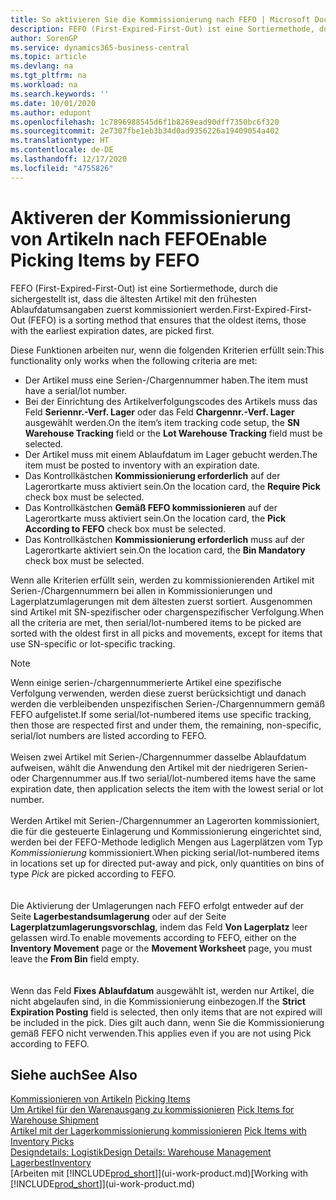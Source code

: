 ```yaml
---
title: So aktivieren Sie die Kommissionierung nach FEFO | Microsoft Docs
description: FEFO (First-Expired-First-Out) ist eine Sortiermethode, durch die sichergestellt ist, dass die ältesten Artikel mit den frühesten Ablaufdatumsangaben zuerst kommissioniert werden.
author: SorenGP
ms.service: dynamics365-business-central
ms.topic: article
ms.devlang: na
ms.tgt_pltfrm: na
ms.workload: na
ms.search.keywords: ''
ms.date: 10/01/2020
ms.author: edupont
ms.openlocfilehash: 1c7896988545d6f1b8269ead90dff7350bc6f320
ms.sourcegitcommit: 2e7307fbe1eb3b34d0ad9356226a19409054a402
ms.translationtype: HT
ms.contentlocale: de-DE
ms.lasthandoff: 12/17/2020
ms.locfileid: "4755826"
---
```

# <a name="enable-picking-items-by-fefo"></a><span data-ttu-id="cb1d6-103">Aktiveren der Kommissionierung von Artikeln nach FEFO</span><span class="sxs-lookup"><span data-stu-id="cb1d6-103">Enable Picking Items by FEFO</span></span>
<span data-ttu-id="cb1d6-104">FEFO (First-Expired-First-Out) ist eine Sortiermethode, durch die sichergestellt ist, dass die ältesten Artikel mit den frühesten Ablaufdatumsangaben zuerst kommissioniert werden.</span><span class="sxs-lookup"><span data-stu-id="cb1d6-104">First-Expired-First-Out (FEFO) is a sorting method that ensures that the oldest items, those with the earliest expiration dates, are picked first.</span></span>  

 <span data-ttu-id="cb1d6-105">Diese Funktionen arbeiten nur, wenn die folgenden Kriterien erfüllt sein:</span><span class="sxs-lookup"><span data-stu-id="cb1d6-105">This functionality only works when the following criteria are met:</span></span>  

-   <span data-ttu-id="cb1d6-106">Der Artikel muss eine Serien-/Chargennummer haben.</span><span class="sxs-lookup"><span data-stu-id="cb1d6-106">The item must have a serial/lot number.</span></span>  
-   <span data-ttu-id="cb1d6-107">Bei der Einrichtung des Artikelverfolgungscodes des Artikels muss das Feld **Seriennr.-Verf. Lager** oder das Feld **Chargennr.-Verf. Lager** ausgewählt werden.</span><span class="sxs-lookup"><span data-stu-id="cb1d6-107">On the item’s item tracking code setup, the **SN Warehouse Tracking** field or the **Lot Warehouse Tracking** field must be selected.</span></span>  
-   <span data-ttu-id="cb1d6-108">Der Artikel muss mit einem Ablaufdatum im Lager gebucht werden.</span><span class="sxs-lookup"><span data-stu-id="cb1d6-108">The item must be posted to inventory with an expiration date.</span></span>  
-   <span data-ttu-id="cb1d6-109">Das Kontrollkästchen **Kommissionierung erforderlich** auf der Lagerortkarte muss aktiviert sein.</span><span class="sxs-lookup"><span data-stu-id="cb1d6-109">On the location card, the **Require Pick** check box must be selected.</span></span>  
-   <span data-ttu-id="cb1d6-110">Das Kontrollkästchen **Gemäß FEFO kommissionieren** auf der Lagerortkarte muss aktiviert sein.</span><span class="sxs-lookup"><span data-stu-id="cb1d6-110">On the location card, the **Pick According to FEFO** check box must be selected.</span></span>  
-   <span data-ttu-id="cb1d6-111">Das Kontrollkästchen **Kommissionierung erforderlich** muss auf der Lagerortkarte aktiviert sein.</span><span class="sxs-lookup"><span data-stu-id="cb1d6-111">On the location card, the **Bin Mandatory** check box must be selected.</span></span>  

 <span data-ttu-id="cb1d6-112">Wenn alle Kriterien erfüllt sein, werden zu kommissionierenden Artikel mit Serien-/Chargennummern bei allen in Kommissionierungen und Lagerplatzumlagerungen mit dem ältesten zuerst sortiert. Ausgenommen sind Artikel mit SN-spezifischer oder chargenspezifischer Verfolgung.</span><span class="sxs-lookup"><span data-stu-id="cb1d6-112">When all the criteria are met, then serial/lot-numbered items to be picked are sorted with the oldest first in all picks and movements, except for items that use SN-specific or lot-specific tracking.</span></span>  

> [!NOTE]  
> <span data-ttu-id="cb1d6-113">Wenn einige serien-/chargennummerierte Artikel eine spezifische Verfolgung verwenden, werden diese zuerst berücksichtigt und danach werden die verbleibenden unspezifischen Serien-/Chargennummern gemäß FEFO aufgelistet.</span><span class="sxs-lookup"><span data-stu-id="cb1d6-113">If some serial/lot-numbered items use specific tracking, then those are respected first and under them, the remaining, non-specific, serial/lot numbers are listed according to FEFO.</span></span>
<br /><br />
<span data-ttu-id="cb1d6-114">Weisen zwei Artikel mit Serien-/Chargennummer dasselbe Ablaufdatum aufweisen, wählt die Anwendung den Artikel mit der niedrigeren Serien- oder Chargennummer aus.</span><span class="sxs-lookup"><span data-stu-id="cb1d6-114">If two serial/lot-numbered items have the same expiration date, then application selects the item with the lowest serial or lot number.</span></span>
<br /><br />
<span data-ttu-id="cb1d6-115">Werden Artikel mit Serien-/Chargennummer an Lagerorten kommissioniert, die für die gesteuerte Einlagerung und Kommissionierung eingerichtet sind, werden bei der FEFO-Methode lediglich Mengen aus Lagerplätzen vom Typ *Kommissionierung* kommissioniert.</span><span class="sxs-lookup"><span data-stu-id="cb1d6-115">When picking serial/lot-numbered items in locations set up for directed put-away and pick, only quantities on bins of type *Pick* are picked according to FEFO.</span></span>  
<br /><br />
<span data-ttu-id="cb1d6-116">Die Aktivierung der Umlagerungen nach FEFO erfolgt entweder auf der Seite **Lagerbestandsumlagerung** oder auf der Seite **Lagerplatzumlagerungsvorschlag**, indem das Feld **Von Lagerplatz** leer gelassen wird.</span><span class="sxs-lookup"><span data-stu-id="cb1d6-116">To enable movements according to FEFO, either on the **Inventory Movement** page or the **Movement Worksheet** page, you must leave the **From Bin** field empty.</span></span>  
<br /><br />
<span data-ttu-id="cb1d6-117">Wenn das Feld **Fixes Ablaufdatum** ausgewählt ist, werden nur Artikel, die nicht abgelaufen sind, in die Kommissionierung einbezogen.</span><span class="sxs-lookup"><span data-stu-id="cb1d6-117">If the **Strict Expiration Posting** field is selected, then only items that are not expired will be included in the pick.</span></span> <span data-ttu-id="cb1d6-118">Dies gilt auch dann, wenn Sie die Kommissionierung gemäß FEFO nicht verwenden.</span><span class="sxs-lookup"><span data-stu-id="cb1d6-118">This applies even if you are not using Pick according to FEFO.</span></span>

## <a name="see-also"></a><span data-ttu-id="cb1d6-119">Siehe auch</span><span class="sxs-lookup"><span data-stu-id="cb1d6-119">See Also</span></span>  
<span data-ttu-id="cb1d6-120">[Kommissionieren von Artikeln](warehouse-pick-items.md) </span><span class="sxs-lookup"><span data-stu-id="cb1d6-120">[Picking Items](warehouse-pick-items.md) </span></span>  
<span data-ttu-id="cb1d6-121">[Um Artikel für den Warenausgang zu kommissionieren](warehouse-how-to-pick-items-for-warehouse-shipment.md) </span><span class="sxs-lookup"><span data-stu-id="cb1d6-121">[Pick Items for Warehouse Shipment](warehouse-how-to-pick-items-for-warehouse-shipment.md) </span></span>  
<span data-ttu-id="cb1d6-122">[Artikel mit der Lagerkommissionierung kommissionieren](warehouse-how-to-pick-items-with-inventory-picks.md) </span><span class="sxs-lookup"><span data-stu-id="cb1d6-122">[Pick Items with Inventory Picks](warehouse-how-to-pick-items-with-inventory-picks.md) </span></span>  
[<span data-ttu-id="cb1d6-123">Designdetails: Logistik</span><span class="sxs-lookup"><span data-stu-id="cb1d6-123">Design Details: Warehouse Management</span></span>](design-details-warehouse-management.md)  
[<span data-ttu-id="cb1d6-124">Lagerbest</span><span class="sxs-lookup"><span data-stu-id="cb1d6-124">Inventory</span></span>](inventory-manage-inventory.md)  
<span data-ttu-id="cb1d6-125">[Arbeiten mit [!INCLUDE[prod_short](includes/prod_short.md)]](ui-work-product.md)</span><span class="sxs-lookup"><span data-stu-id="cb1d6-125">[Working with [!INCLUDE[prod_short](includes/prod_short.md)]](ui-work-product.md)</span></span>
